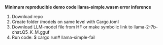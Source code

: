 **Minimum reproducible demo code llama-simple.wasm error inference**

1. Download repo
2. Create folder /models on same level with Cargo.toml
3. Download LLM-model file from HF or make symbolic link to llama-2-7b-chat.Q5_K_M.gguf
4. Run code: $ cargo run# llama-simple-fail

